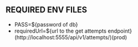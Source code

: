 ## REQUIRED ENV FILES
- PASS=${password of db}
- requiredUrl=${url to the get attempts endpoint}(http://localhost:5555/api/v1/attempts/)(prod)


